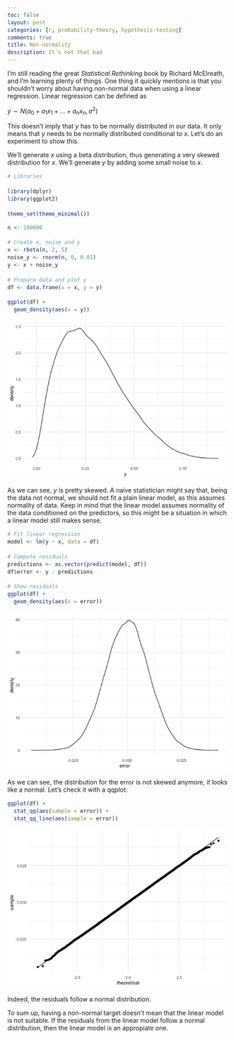 ```yaml
---
toc: false
layout: post
categories: [r, probability-theory, hypothesis-testing]
comments: true
title: Non-normality
description: It's not that bad
---
```


I’m still reading the great *Statistical Rethinking* book by Richard
McElreath, and I’m learning plenty of things. One thing it quickly
mentions is that you shouldn’t worry about having non-normal data when
using a linear regression. Linear regression can be defined as

*y* ∼ *N*(*a*<sub>0</sub> + *a*<sub>1</sub>*x*<sub>1</sub> + … + *a*<sub>*n*</sub>*x*<sub>*n*</sub>, *σ*<sup>2</sup>)

This doesn’t imply that *y* has to be normally distributed in our data.
It only means that *y* needs to be normally distributed conditional to
*x*. Let’s do an experiment to show this.

We’ll generate *x* using a beta distribution, thus generating a very
skewed distribution for *x*. We’ll generate *y* by adding some small
noise to *x*.

``` r
# Libraries

library(dplyr)
library(ggplot2)

theme_set(theme_minimal())
```

``` r
n <- 100000

# Create x, noise and y
x <- rbeta(n, 2, 5)
noise_y <- rnorm(n, 0, 0.01)
y <- x + noise_y

# Prepare data and plot y
df <- data.frame(x = x, y = y)

ggplot(df) + 
  geom_density(aes(x = y))
```

![](https://raw.githubusercontent.com/david26694/david-masip-blog/master/experiments/non_normal/non_normality_files/figure-markdown_github/unnamed-chunk-2-1.png)

As we can see, *y* is pretty skewed. A naive statistician might say
that, being the data not normal, we should not fit a plain linear model,
as this assumes normality of data. Keep in mind that the linear model
assumes normality of the data conditioned on the predictors, so this
might be a situation in which a linear model still makes sense.

``` r
# Fit linear regression 
model <- lm(y ~ x, data = df)

# Compute residuals
predictions <- as.vector(predict(model, df))
df$error <- y - predictions

# Show residuals
ggplot(df) + 
  geom_density(aes(x = error))
```

![](https://raw.githubusercontent.com/david26694/david-masip-blog/master/experiments/non_normal/non_normality_files/figure-markdown_github/unnamed-chunk-3-1.png)

As we can see, the distribution for the error is not skewed anymore, it
looks like a normal. Let’s check it with a qqplot:

``` r
ggplot(df) + 
  stat_qq(aes(sample = error)) + 
  stat_qq_line(aes(sample = error))
```

![](https://raw.githubusercontent.com/david26694/david-masip-blog/master/experiments/non_normal/non_normality_files/figure-markdown_github/unnamed-chunk-4-1.png)

Indeed, the residuals follow a normal distribution.

To sum up, having a non-normal target doesn’t mean that the linear model
is not suitable. If the residuals from the linear model follow a normal
distribution, then the linear model is an appropiate one.
